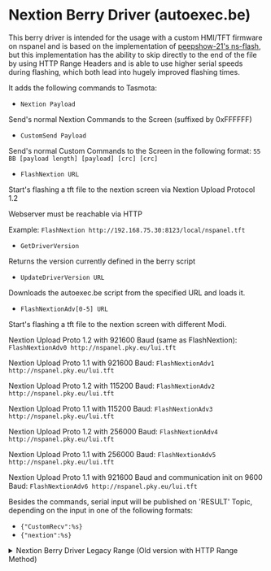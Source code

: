 # Nextion Berry Driver (autoexec.be)

This berry driver is intended for the usage with a custom HMI/TFT firmware on nspanel and is based on the implementation of [peepshow-21's ns-flash](https://github.com/peepshow-21/ns-flash), but this implementation has the ability to skip directly to the end of the file by using HTTP Range Headers and is able to use higher serial speeds during flashing, which both lead into hugely improved flashing times.

It adds the following commands to Tasmota:

- `Nextion Payload`

Send's normal Nextion Commands to the Screen (suffixed by 0xFFFFFF)


- `CustomSend Payload`

Send's normal Custom Commands to the Screen in the following format: 
`55 BB [payload length] [payload] [crc] [crc]`

- `FlashNextion URL`

Start's flashing a tft file to the nextion screen via Nextion Upload Protocol 1.2

Webserver must be reachable via HTTP

Example: `FlashNextion http://192.168.75.30:8123/local/nspanel.tft`

- `GetDriverVersion`

Returns the version currently defined in the berry script

- `UpdateDriverVersion URL`

Downloads the autoexec.be script from the specified URL and loads it.

- `FlashNextionAdv[0-5] URL`

Start's flashing a tft file to the nextion screen with different Modi.

Nextion Upload Proto 1.2 with 921600 Baud (same as FlashNextion): `FlashNextionAdv0 http://nspanel.pky.eu/lui.tft`

Nextion Upload Proto 1.1 with 921600 Baud: `FlashNextionAdv1 http://nspanel.pky.eu/lui.tft`

Nextion Upload Proto 1.2 with 115200 Baud: `FlashNextionAdv2 http://nspanel.pky.eu/lui.tft`

Nextion Upload Proto 1.1 with 115200 Baud: `FlashNextionAdv3 http://nspanel.pky.eu/lui.tft`

Nextion Upload Proto 1.2 with 256000 Baud: `FlashNextionAdv4 http://nspanel.pky.eu/lui.tft`

Nextion Upload Proto 1.1 with 256000 Baud: `FlashNextionAdv5 http://nspanel.pky.eu/lui.tft`

Nextion Upload Proto 1.1 with 921600 Baud and communication init on 9600 Baud: `FlashNextionAdv6 http://nspanel.pky.eu/lui.tft`


Besides the commands, serial input will be published on 'RESULT' Topic, depending on the input in one of the following formats:
- `{"CustomRecv":%s}`
- `{"nextion":%s}`













<details>
  <summary>Nextion Berry Driver Legacy Range (Old version with HTTP Range Method)</summary>
 

This berry driver is intended for the usage with a custom HMI/TFT firmware on nspanel.

It adds the following commands to Tasmota:

- `Nextion Payload`

Send's normal Nextion Commands to the Screen (suffixed by 0xFFFFFF)


- `CustomSend Payload`

Send's normal Custom Commands to the Screen in the following format: 
`55 BB [payload length] [payload] [crc] [crc]`


- `FlashNextion URL`

Start's flashing a tft file to the nextion screen via Nextion Upload Protocol 1.1
Might be required to send the command twice (known issue, didn't investigate yet)

- `FlashNextionFast URL`

Start's flashing a tft file to the nextion screen via Nextion Upload Protocol 1.2
Might be required to send the command twice (known issue, didn't investigate yet)

Webserver must be reachable via HTTP and support Range Header

Example: `FlashNextion http://192.168.75.30:8123/local/nspanel.tft`

- `GetDriverVersion`

Returns the version currently defined in the berry script

- `UpdateDriverVersion URL`

Downloads the autoexec.be script from the specified URL and loads it.



Besides the commands, serial input will be published on 'RESULT' Topic, depending on the input in one of the following formats:
- `{"CustomRecv":%s}`
- `{"nextion":%s}`

  
</details>
